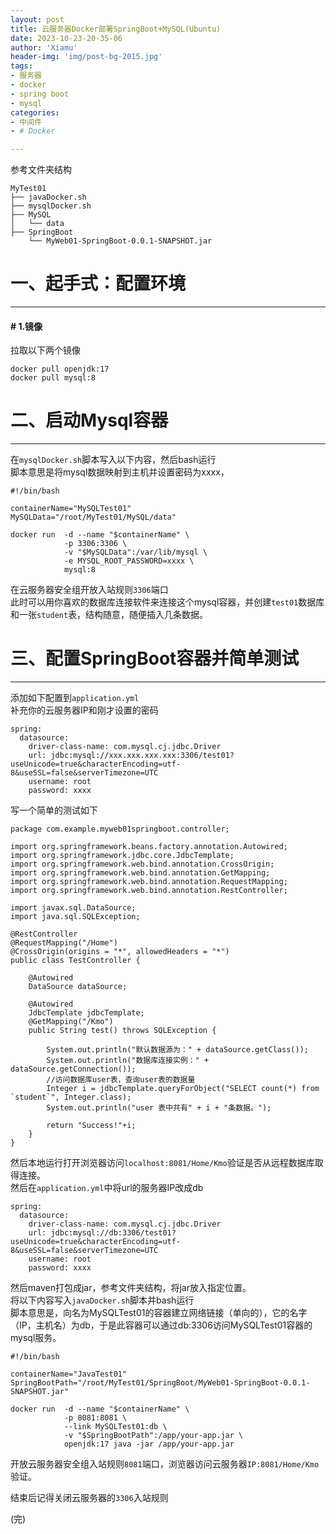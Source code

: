 ```yaml
---
layout: post
title: 云服务器Docker部署SpringBoot+MySQL(Ubuntu)
date: 2023-10-23-20-35-06
author: 'Xiamu'
header-img: 'img/post-bg-2015.jpg'
tags:
- 服务器
- docker
- spring boot
- mysql
categories:
- 中间件
- # Docker

---
```

参考文件夹结构

```prism language-bash
MyTest01
├── javaDocker.sh
├── mysqlDocker.sh
├── MySQL
│   └── data
├── SpringBoot
    └── MyWeb01-SpringBoot-0.0.1-SNAPSHOT.jar
```

# 一、起手式：配置环境
----------------

#### # 1.镜像

拉取以下两个镜像

```prism language-bash
docker pull openjdk:17
docker pull mysql:8
```

# 二、启动Mysql容器
----------------------

在`mysqlDocker.sh`脚本写入以下内容，然后bash运行  
脚本意思是将mysql数据映射到主机并设置密码为xxxx，

```prism language-bash
#!/bin/bash

containerName="MySQLTest01"
MySQLData="/root/MyTest01/MySQL/data"

docker run  -d --name "$containerName" \
            -p 3306:3306 \
            -v "$MySQLData":/var/lib/mysql \
            -e MYSQL_ROOT_PASSWORD=xxxx \
            mysql:8
```

在云服务器安全组开放入站规则`3306`端口  
此时可以用你喜欢的数据库连接软件来连接这个mysql容器，并创建`test01`数据库和一张`student`表，结构随意，随便插入几条数据。

# 三、配置SpringBoot容器并简单测试
-------------------------------------

添加如下配置到`application.yml`  
补充你的云服务器IP和刚才设置的密码

```prism language-yaml
spring:
  datasource:
    driver-class-name: com.mysql.cj.jdbc.Driver
    url: jdbc:mysql://xxx.xxx.xxx.xxx:3306/test01?useUnicode=true&characterEncoding=utf-8&useSSL=false&serverTimezone=UTC
    username: root
    password: xxxx
```

写一个简单的测试如下

```prism language-java
package com.example.myweb01springboot.controller;

import org.springframework.beans.factory.annotation.Autowired;
import org.springframework.jdbc.core.JdbcTemplate;
import org.springframework.web.bind.annotation.CrossOrigin;
import org.springframework.web.bind.annotation.GetMapping;
import org.springframework.web.bind.annotation.RequestMapping;
import org.springframework.web.bind.annotation.RestController;

import javax.sql.DataSource;
import java.sql.SQLException;

@RestController
@RequestMapping("/Home")
@CrossOrigin(origins = "*", allowedHeaders = "*")
public class TestController {
   
    @Autowired
    DataSource dataSource;

    @Autowired
    JdbcTemplate jdbcTemplate;
    @GetMapping("/Kmo")
    public String test() throws SQLException {
   
        System.out.println("默认数据源为：" + dataSource.getClass());
        System.out.println("数据库连接实例：" + dataSource.getConnection());
        //访问数据库user表，查询user表的数据量
        Integer i = jdbcTemplate.queryForObject("SELECT count(*) from `student`", Integer.class);
        System.out.println("user 表中共有" + i + "条数据。");

        return "Success!"+i;
    }
}

```

然后本地运行打开浏览器访问`localhost:8081/Home/Kmo`验证是否从远程数据库取得连接。  
然后在`application.yml`中将url的服务器IP改成db

```prism language-yaml
spring:
  datasource:
    driver-class-name: com.mysql.cj.jdbc.Driver
    url: jdbc:mysql://db:3306/test01?useUnicode=true&characterEncoding=utf-8&useSSL=false&serverTimezone=UTC
    username: root
    password: xxxx
```

然后maven打包成jar，参考文件夹结构，将jar放入指定位置。  
将以下内容写入`javaDocker.sh`脚本并bash运行  
脚本意思是，向名为MySQLTest01的容器建立网络链接（单向的），它的名字（IP，主机名）为db，于是此容器可以通过db:3306访问MySQLTest01容器的mysql服务。

```prism language-bash
#!/bin/bash

containerName="JavaTest01"
SpringBootPath="/root/MyTest01/SpringBoot/MyWeb01-SpringBoot-0.0.1-SNAPSHOT.jar"

docker run  -d --name "$containerName" \
            -p 8081:8081 \
            --link MySQLTest01:db \
            -v "$SpringBootPath":/app/your-app.jar \
            openjdk:17 java -jar /app/your-app.jar

```

开放云服务器安全组入站规则`8081`端口，浏览器访问云服务器`IP:8081/Home/Kmo`验证。

结束后记得关闭云服务器的`3306`入站规则

(完)
